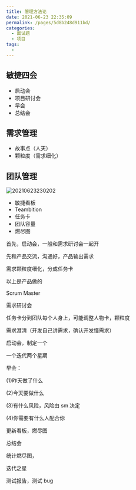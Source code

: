 ```yaml
---
title: 管理方法论
date: 2021-06-23 22:35:09
permalink: /pages/5d8b248d911bd/
categories:
  - 面试题
  - 项目
tags:
  -
---
```


## 敏捷四会

- 启动会
- 项目研讨会
- 早会
- 总结会

<!-- more -->
## 需求管理

- 故事点（人天）
- 颗粒度（需求细化）

## 团队管理

![20210623230202](https://gcore.jsdelivr.net/gh/wu529778790/image/blog/20210623230202.png)

- 敏捷看板
- Teambition
- 任务卡
- 团队容量
- 燃尽图

首先，启动会，一般和需求研讨会一起开

先和产品交流，沟通好，产品输出需求

需求颗粒度细化，分成任务卡

以上是产品做的

Scrum Master

需求研讨会

任务卡分到团队每个人身上，可能调整人物卡，颗粒度

需求澄清（开发自己讲需求，确认开发懂需求）

启动会，制定一个

一个迭代两个星期

早会：

(1)昨天做了什么

(2)今天要做什么

(3)有什么风险，风险由 sm 决定

(4)你需要有什么人配合你

更新看板，燃尽图

总结会

统计燃尽图，

迭代之星

测试报告，测试 bug
